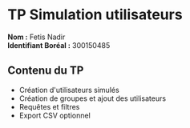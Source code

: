 ﻿# TP Simulation utilisateurs

**Nom :** Fetis Nadir  
**Identifiant Boréal :** 300150485

## Contenu du TP
- Création d'utilisateurs simulés
- Création de groupes et ajout des utilisateurs
- Requêtes et filtres
- Export CSV optionnel
